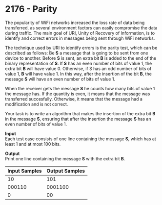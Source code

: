 # 2176 - Parity

The popularity of WiFi networks increased the loss rate of data being transferred, as several environment factors can easily compromise the data during traffic. The main goal of URI, Unity of Recovery of Information, is to identify and correct errors in messages being sent through WiFi networks.

The technique used by URI to identify errors is the parity test, which can be described as follows: Be **S** a message that is going to be sent from one device to another. Before **S** is sent, an extra bit **B** is added to the end of the binary representation of **S**. If **S** has an even number of bits of value 1, the extra bit **B** will have value 0. Otherwise, if S has an odd number of bits of value 1, **B** will have value 1. In this way, after the insertion of the bit **B**, the message **S** will have an even number of bits of value 1.

When the receiver gets the message **S** he counts how many bits of value 1 the message has. If the quantity is even, it means that the message was transferred succesfully. Otherwise, it means that the message had a modification and is not correct.

Your task is to write an algorithm that makes the insertion of the extra bit **B** in the message **S**, ensuring that after the insertion the message **S** has an even number of bits of value 1.

**Input**<br>
Each test case consists of one line containing the message **S**, which has at least 1 and at most 100 bits.

**Output**<br>
Print one line containing the message **S** with the extra bit **B**.

|Input Samples | Output Samples |
|:-------------|:---------------|
| 10           | 101            |
| 000110       | 0001100        |
| 0            | 00             |